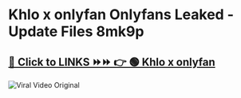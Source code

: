 
 # Khlo x onlyfan Onlyfans Leaked - Update Files 8mk9p

## <h2><a href="https://clipsfans.com/Khlo_x_onlyfan&ref=git">🔗 Click to LINKS ⏩⏩ 👉 🟢 Khlo x onlyfan </a></h2>

<a href="https://clipsfans.com/Khlo_x_onlyfan&ref=git" rel="nofollow" data-target="animated-image.originalLink"><img src="https://i.ibb.co.com/xMMVF88/686577567.gif" alt="Viral Video Original" style="max-width: 100%; display: inline-block;" data-target="animated-image.originalImage"></a>

